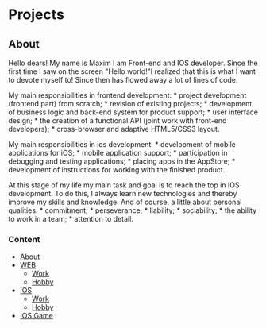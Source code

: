 # Projects

## About

  Hello dears! My name is Maxim I am Front-end and IOS developer. 
Since the first time I saw on the screen "Hello world!"I realized that this is what I want to devote myself to! 
Since then has flowed away a lot of lines of code.

  My main responsibilities in frontend development: 
    * project development (frontend part) from scratch;
    * revision of existing projects;
    * development of business logic and back-end system for product support;
    * user interface design;
    * the creation of a functional API (joint work with front-end developers);
    * cross-browser and adaptive HTML5/CSS3 layout.
  
  My main responsibilities in ios development:
    * development of mobile applications for iOS;
    * mobile application support;
    * participation in debugging and testing applications;
    * placing apps in the AppStore;
    * development of instructions for working with the finished product.
    

  Аt this stage of my life my main task and goal is to reach the top in IOS development. 
To do this, I always learn new technologies and thereby improve my skills and knowledge. And of course, a little about personal qualities:
    * commitment;
    * perseverance;
    * liability;
    * sociability;
    * the ability to work in a team;
    * attention to detail.


### Content
- [About](#about)
- [WEB](#web-development)
  - [Work](#web-work)
  - [Hobby](#web-hobby)
- [IOS](#ios-development)
  - [Work](#web-work)
  - [Hobby](#web-hobby)
- [IOS Game](#ios-game)

